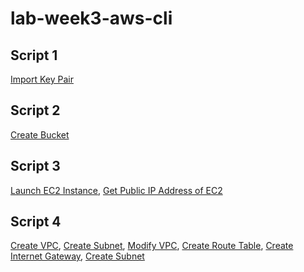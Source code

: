 # lab-week3-aws-cli

## Script 1
[Import Key Pair](https://docs.aws.amazon.com/cli/latest/reference/ec2/import-key-pair.html)

## Script 2
[Create Bucket](https://docs.aws.amazon.com/cli/latest/reference/s3api/create-bucket.html)


## Script 3
[Launch EC2 Instance](https://docs.aws.amazon.com/cli/latest/reference/ec2/run-instances.html), 
[Get Public IP Address of EC2](https://docs.aws.amazon.com/cli/latest/reference/ec2/describe-instances.html)

## Script 4
[Create VPC](https://docs.aws.amazon.com/cli/latest/reference/ec2/create-vpc.html),
[Create Subnet](https://docs.aws.amazon.com/cli/latest/reference/ec2/create-subnet.html),
[Modify VPC](https://docs.aws.amazon.com/cli/latest/reference/ec2/modify-vpc-attribute.html),
[Create Route Table](https://docs.aws.amazon.com/cli/latest/reference/ec2/create-route-table.html),
[Create Internet Gateway](https://docs.aws.amazon.com/cli/latest/reference/ec2/create-internet-gateway.html),
[Create Subnet](https://docs.aws.amazon.com/cli/latest/reference/ec2/create-subnet-cidr-reservation.html)

